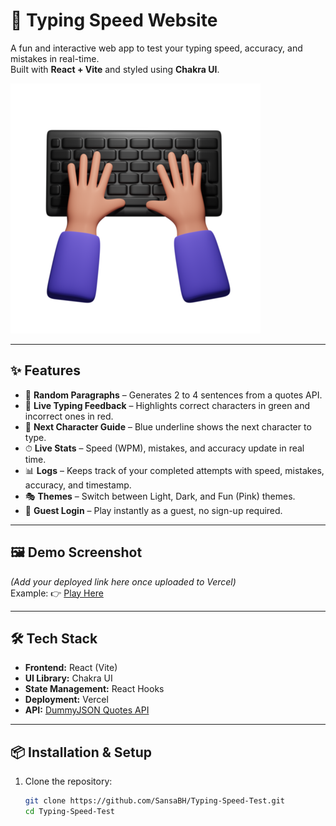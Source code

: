 # 🚀 Typing Speed Website

A fun and interactive web app to test your typing speed, accuracy, and mistakes in real-time.  
Built with **React + Vite** and styled using **Chakra UI**.

![Typing Speed Preview](public/typing.webp)

---

## ✨ Features
- 📝 **Random Paragraphs** – Generates 2 to 4 sentences from a quotes API.  
- 🎨 **Live Typing Feedback** – Highlights correct characters in green and incorrect ones in red.  
- 🔵 **Next Character Guide** – Blue underline shows the next character to type.  
- ⏱ **Live Stats** – Speed (WPM), mistakes, and accuracy update in real time.  
- 📊 **Logs** – Keeps track of your completed attempts with speed, mistakes, accuracy, and timestamp.  
- 🎭 **Themes** – Switch between Light, Dark, and Fun (Pink) themes.  
- 👤 **Guest Login** – Play instantly as a guest, no sign-up required.  

---

## 🖼️ Demo Screenshot
*(Add your deployed link here once uploaded to Vercel)*  
Example: 👉 [Play Here](https://your-vercel-link.vercel.app)

---

## 🛠️ Tech Stack
- **Frontend:** React (Vite)
- **UI Library:** Chakra UI
- **State Management:** React Hooks
- **Deployment:** Vercel
- **API:** [DummyJSON Quotes API](https://dummyjson.com/quotes)

---

## 📦 Installation & Setup

1. Clone the repository:
   ```bash
   git clone https://github.com/SansaBH/Typing-Speed-Test.git
   cd Typing-Speed-Test
